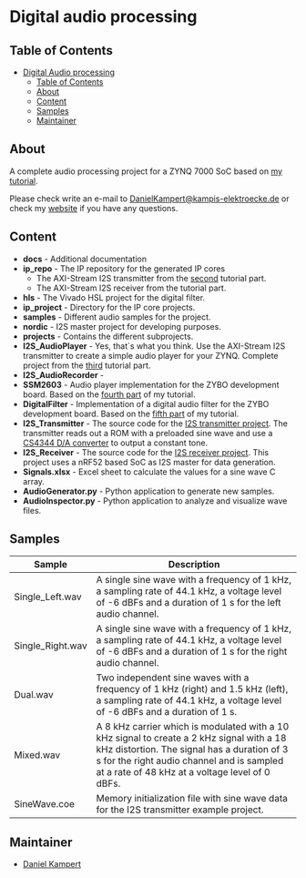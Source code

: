 # Digital audio processing

## Table of Contents

- [Digital Audio processing](#digital-audio-processing)
  - [Table of Contents](#table-of-contents)
  - [About](#about)
  - [Content](#content)
  - [Samples](#samples)
  - [Maintainer](#maintainer)

## About

A complete audio processing project for a ZYNQ 7000 SoC based on [my tutorial](https://www.kampis-elektroecke.de/fpga/audioausgabe-ueber-i2s/).

Please check write an e-mail to [DanielKampert@kampis-elektroecke.de](DanielKampert@kampis-elektroecke.de) or check my [website](https://www.kampis-elektroecke.de/) if you have any questions.

## Content

- **docs** - Additional documentation
- **ip_repo** - The IP repository for the generated IP cores 
  - The AXI-Stream I2S transmitter from the [second](https://www.kampis-elektroecke.de/fpga/digitale-audioverarbeitung/axi-stream-interface-fuer-den-sender/) tutorial part.
  - The AXI-Stream I2S receiver from the [ ]() tutorial part.
- **hls** - The Vivado HSL project for the digital filter.
- **ip_project** - Directory for the IP core projects.
- **samples** - Different audio samples for the project.
- **nordic** - I2S master project for developing purposes.
- **projects** - Contains the different subprojects.
 - **I2S_AudioPlayer** - Yes, that´s what you think. Use the AXI-Stream I2S transmitter to create a simple audio player for your ZYNQ. Complete project from the [third](https://www.kampis-elektroecke.de/fpga/digitale-audioverarbeitung/abspielen-von-wave-dateien/) tutorial part.
 - **I2S_AudioRecorder** - 
 - **SSM2603** - Audio player implementation for the ZYBO development board. Based on the [fourth part](https://www.kampis-elektroecke.de/fpga/digitale-audioverarbeitung/ssm2603-audio-codec-erweiterung/) of my tutorial.
 - **DigitalFilter** - Implementation of a digital audio filter for the ZYBO development board. Based on the [fifth part](https://www.kampis-elektroecke.de/fpga/digitale-audioverarbeitung/entwurf-eines-audiofilters/) of my tutorial.
 - **I2S_Transmitter** - The source code for the [I2S transmitter project](https://www.kampis-elektroecke.de/fpga/digitale-audioverarbeitung/design-des-i2s-sender/). The transmitter reads out a ROM with a preloaded sine wave and use a [CS4344 D/A converter](https://statics.cirrus.com/pubs/proDatasheet/CS4344-45-48_F2.pdf) to output a constant tone.
 - **I2S_Receiver** - The source code for the [I2S receiver project](https://www.kampis-elektroecke.de/fpga/digitale-audioverarbeitung/design-des-i2s-empfaengers/). This project uses a nRF52 based SoC as I2S master for data generation.
- **Signals.xlsx** - Excel sheet to calculate the values for a sine wave C array.
- **AudioGenerator.py** - Python application to generate new samples.
- **AudioInspector.py** - Python application to analyze and visualize wave files.

## Samples

| **Sample** | **Description** |
|---|---|
| Single_Left.wav | A single sine wave with a frequency of 1 kHz, a sampling rate of 44.1 kHz, a voltage level of -6 dBFs and a duration of 1 s for the left audio channel. |
| Single_Right.wav | A single sine wave with a frequency of 1 kHz, a sampling rate of 44.1 kHz, a voltage level of -6 dBFs and a duration of 1 s for the right audio channel. |
| Dual.wav | Two independent sine waves with a frequency of 1 kHz (right) and 1.5 kHz (left), a sampling rate of 44.1 kHz, a voltage level of -6 dBFs and a duration of 1 s. |
| Mixed.wav | A 8 kHz carrier which is modulated with a 10 kHz signal to create a 2 kHz signal with a 18 kHz distortion. The signal has a duration of 3 s for the right audio channel and is sampled at a rate of 48 kHz at a voltage level of 0 dBFs. |
| SineWave.coe | Memory initialization file with sine wave data for the I2S transmitter example project. |

## Maintainer

- [Daniel Kampert](mailto:DanielKampert@kampis-elektroecke.de)

